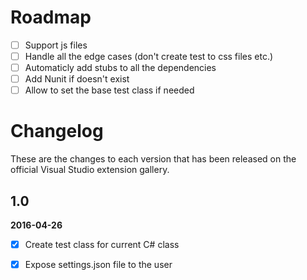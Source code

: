 # Roadmap

- [ ] Support js files
- [ ] Handle all the edge cases (don't create test to css files etc.)
- [ ] Automaticly add stubs to all the dependencies
- [ ] Add Nunit if doesn't exist
- [ ] Allow to set the base test class if needed

# Changelog
These are the changes to each version that has been released on the official Visual Studio extension gallery.

##  1.0
**2016-04-26**
- [x] Create test class for current C# class
- [x] Expose settings.json file to the user

